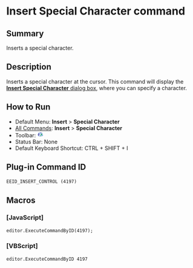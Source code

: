 # Insert Special Character command

## Summary

Inserts a special character.

## Description

Inserts a special character at the cursor. This command will display the
[**Insert Special Character** dialog box](../../dlg/insert_special/index), where you can specify a character.

## How to Run

- Default Menu: **Insert** \> **Special Character**
- [All Commands](../tools/all_commands): **Insert** \> **Special Character**
- Toolbar: ![](../../images/insertcontrol.png)
- Status Bar: None
- Default Keyboard Shortcut: CTRL + SHIFT + I

## Plug-in Command ID

```
EEID_INSERT_CONTROL (4197)
```

## Macros

### \[JavaScript\]

```
editor.ExecuteCommandByID(4197);
```

### \[VBScript\]

```
editor.ExecuteCommandByID 4197
```
